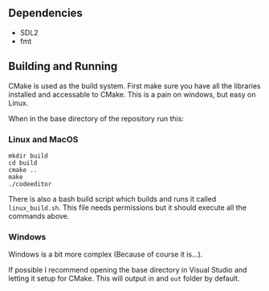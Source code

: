 

## Dependencies
- SDL2
- fmt 

## Building and Running

CMake is used as the build system. First make sure you have all the libraries installed and accessable to CMake. This is a pain on windows, but easy on Linux.

When in the base directory of the repository run this: 

### Linux and MacOS


```
mkdir build
cd build
cmake .. 
make 
./codeeditor
```
There is also a bash build script which builds and runs it called `linux_build.sh`. This file needs permissions but it should execute all the commands above. 

### Windows

Windows is a bit more complex (Because of course it is...). 

If possible I recommend opening the base directory in Visual Studio
and letting it setup for CMake. This will output in and `out` folder by default. 


